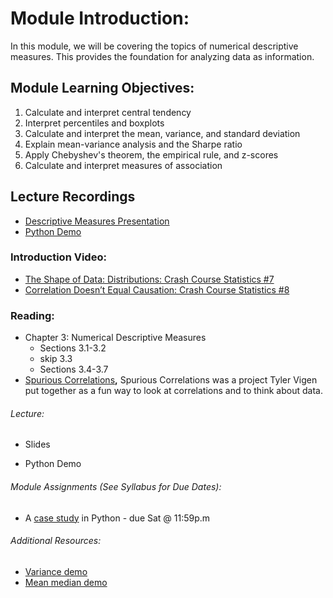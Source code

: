 # Module Introduction:

In this module, we will be covering the topics of numerical descriptive measures. This provides the foundation for analyzing data as information.

## Module Learning Objectives:  

1.  Calculate and interpret central tendency
2.  Interpret percentiles and boxplots
3.  Calculate and interpret the mean, variance, and standard deviation
4.  Explain mean-variance analysis and the Sharpe ratio
5.  Apply Chebyshev's theorem, the empirical rule, and z-scores
6.  Calculate and interpret measures of association

## Lecture Recordings

*  [Descriptive Measures Presentation](https://youtu.be/hfJovRPOZyM)
*  [Python Demo](https://youtu.be/yRs-mnprGNo)

### Introduction Video:

*   [The Shape of Data: Distributions: Crash Course Statistics #7](https://youtu.be/bPFNxD3Yg6U)
*   [Correlation Doesn’t Equal Causation: Crash Course Statistics #8](https://www.youtube.com/watch?v=GtV-VYdNt_g)

### Reading:

*   Chapter 3: Numerical Descriptive Measures
    *   Sections 3.1-3.2
    *   skip 3.3
    *   Sections 3.4-3.7
*   [Spurious Correlations](https://www.tylervigen.com/spurious-correlations)**,** Spurious Correlations was a project Tyler Vigen put together as a fun way to look at correlations and to think about data. 

###### Lecture:

*   Slides
    
*   Python Demo

###### Module Assignments (See Syllabus for Due Dates):

*   A [case study](https://colab.research.google.com/drive/1MD6UT8JxHwwIeqaCB-xI98zpDjSayW2u?usp=sharing) in Python - due Sat @ 11:59p.m

###### Additional Resources:

*   [Variance demo](https://onlinestatbook.com/2/summarizing_distributions/mean_sq_sim.html)
*   [Mean median demo](https://onlinestatbook.com/2/summarizing_distributions/mean_median_sim.html)
